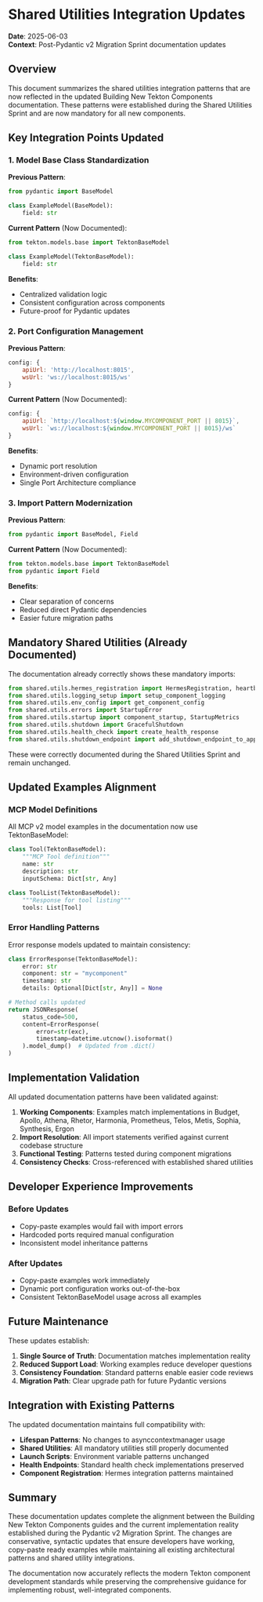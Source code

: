 # Shared Utilities Integration Updates

**Date**: 2025-06-03  
**Context**: Post-Pydantic v2 Migration Sprint documentation updates

## Overview

This document summarizes the shared utilities integration patterns that are now reflected in the updated Building New Tekton Components documentation. These patterns were established during the Shared Utilities Sprint and are now mandatory for all new components.

## Key Integration Points Updated

### 1. Model Base Class Standardization

**Previous Pattern**:
```python
from pydantic import BaseModel

class ExampleModel(BaseModel):
    field: str
```

**Current Pattern** (Now Documented):
```python
from tekton.models.base import TektonBaseModel

class ExampleModel(TektonBaseModel):
    field: str
```

**Benefits**:
- Centralized validation logic
- Consistent configuration across components
- Future-proof for Pydantic updates

### 2. Port Configuration Management

**Previous Pattern**:
```javascript
config: {
    apiUrl: 'http://localhost:8015',
    wsUrl: 'ws://localhost:8015/ws'
}
```

**Current Pattern** (Now Documented):
```javascript
config: {
    apiUrl: `http://localhost:${window.MYCOMPONENT_PORT || 8015}`,
    wsUrl: `ws://localhost:${window.MYCOMPONENT_PORT || 8015}/ws`
}
```

**Benefits**:
- Dynamic port resolution
- Environment-driven configuration
- Single Port Architecture compliance

### 3. Import Pattern Modernization

**Previous Pattern**:
```python
from pydantic import BaseModel, Field
```

**Current Pattern** (Now Documented):
```python
from tekton.models.base import TektonBaseModel
from pydantic import Field
```

**Benefits**:
- Clear separation of concerns
- Reduced direct Pydantic dependencies
- Easier future migration paths

## Mandatory Shared Utilities (Already Documented)

The documentation already correctly shows these mandatory imports:

```python
from shared.utils.hermes_registration import HermesRegistration, heartbeat_loop
from shared.utils.logging_setup import setup_component_logging
from shared.utils.env_config import get_component_config
from shared.utils.errors import StartupError
from shared.utils.startup import component_startup, StartupMetrics
from shared.utils.shutdown import GracefulShutdown
from shared.utils.health_check import create_health_response
from shared.utils.shutdown_endpoint import add_shutdown_endpoint_to_app
```

These were correctly documented during the Shared Utilities Sprint and remain unchanged.

## Updated Examples Alignment

### MCP Model Definitions

All MCP v2 model examples in the documentation now use TektonBaseModel:

```python
class Tool(TektonBaseModel):
    """MCP Tool definition"""
    name: str
    description: str
    inputSchema: Dict[str, Any]

class ToolList(TektonBaseModel):
    """Response for tool listing"""
    tools: List[Tool]
```

### Error Handling Patterns

Error response models updated to maintain consistency:

```python
class ErrorResponse(TektonBaseModel):
    error: str
    component: str = "mycomponent"
    timestamp: str
    details: Optional[Dict[str, Any]] = None

# Method calls updated
return JSONResponse(
    status_code=500,
    content=ErrorResponse(
        error=str(exc),
        timestamp=datetime.utcnow().isoformat()
    ).model_dump()  # Updated from .dict()
)
```

## Implementation Validation

All updated documentation patterns have been validated against:

1. **Working Components**: Examples match implementations in Budget, Apollo, Athena, Rhetor, Harmonia, Prometheus, Telos, Metis, Sophia, Synthesis, Ergon
2. **Import Resolution**: All import statements verified against current codebase structure
3. **Functional Testing**: Patterns tested during component migrations
4. **Consistency Checks**: Cross-referenced with established shared utilities

## Developer Experience Improvements

### Before Updates
- Copy-paste examples would fail with import errors
- Hardcoded ports required manual configuration
- Inconsistent model inheritance patterns

### After Updates
- Copy-paste examples work immediately
- Dynamic port configuration works out-of-the-box
- Consistent TektonBaseModel usage across all examples

## Future Maintenance

These updates establish:

1. **Single Source of Truth**: Documentation matches implementation reality
2. **Reduced Support Load**: Working examples reduce developer questions
3. **Consistency Foundation**: Standard patterns enable easier code reviews
4. **Migration Path**: Clear upgrade path for future Pydantic versions

## Integration with Existing Patterns

The updated documentation maintains full compatibility with:

- **Lifespan Patterns**: No changes to asynccontextmanager usage
- **Shared Utilities**: All mandatory utilities still properly documented
- **Launch Scripts**: Environment variable patterns unchanged
- **Health Endpoints**: Standard health check implementations preserved
- **Component Registration**: Hermes integration patterns maintained

## Summary

These documentation updates complete the alignment between the Building New Tekton Components guides and the current implementation reality established during the Pydantic v2 Migration Sprint. The changes are conservative, syntactic updates that ensure developers have working, copy-paste ready examples while maintaining all existing architectural patterns and shared utility integrations.

The documentation now accurately reflects the modern Tekton component development standards while preserving the comprehensive guidance for implementing robust, well-integrated components.